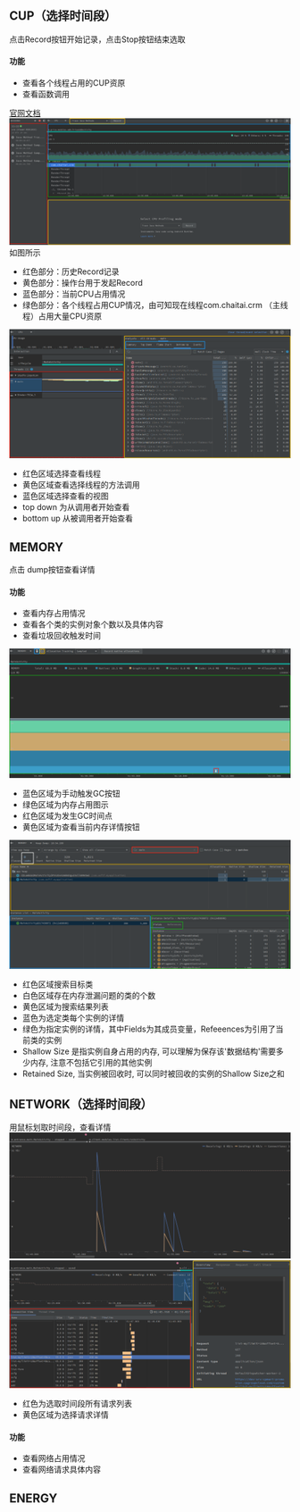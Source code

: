 ## CUP（选择时间段）
点击Record按钮开始记录，点击Stop按钮结束选取
#### 功能
* 查看各个线程占用的CUP资原
* 查看函数调用

[官网文档](https://developer.android.com/studio/profile/cpu-profiler#configurations)
![CPU](https://github.com/ooftf/ooftf.github.io/blob/master/images/profiler-cup.png?raw=true)
如图所示
* 红色部分：历史Record记录
* 黄色部分：操作台用于发起Record
* 蓝色部分：当前CPU占用情况
* 绿色部分：各个线程占用CUP情况，由可知现在线程com.chaitai.crm （主线程）占用大量CPU资原

![CPU](https://github.com/ooftf/ooftf.github.io/blob/master/images/profiler_cup_detail.png?raw=true)
* 红色区域选择查看线程
* 黄色区域查看选择线程的方法调用
* 蓝色区域选择查看的视图
* top down 为从调用者开始查看
* bottom up 从被调用者开始查看


## MEMORY
点击 dump按钮查看详情
#### 功能
* 查看内存占用情况
* 查看各个类的实例对象个数以及具体内容
* 查看垃圾回收触发时间

![MEMORY_LIST](https://github.com/ooftf/ooftf.github.io/blob/master/images/profiler_memory_first.png?raw=true)
* 蓝色区域为手动触发GC按钮
* 绿色区域为内存占用图示
* 红色区域为发生GC时间点
* 黄色区域为查看当前内存详情按钮

![MEMORY_second](https://github.com/ooftf/ooftf.github.io/blob/master/images/profiler_memory_second.png?raw=true)
* 红色区域搜索目标类
* 白色区域存在内存泄漏问题的类的个数
* 黄色区域为搜索结果列表
* 蓝色为选定类每个实例的详情
* 绿色为指定实例的详情，其中Fields为其成员变量，Refeeences为引用了当前类的实例
* Shallow Size 是指实例自身占用的内存, 可以理解为保存该'数据结构'需要多少内存, 注意不包括它引用的其他实例
* Retained Size, 当实例被回收时, 可以同时被回收的实例的Shallow Size之和

## NETWORK（选择时间段）
用鼠标划取时间段，查看详情
![MEMORY_second](https://github.com/ooftf/ooftf.github.io/blob/master/images/profiler_network_summary.png?raw=true)
![MEMORY_second](https://github.com/ooftf/ooftf.github.io/blob/master/images/profiler_network_detail.png?raw=true)
* 红色为选取时间段所有请求列表
* 黄色区域为选择请求详情
#### 功能
* 查看网络占用情况
* 查看网络请求具体内容

## ENERGY